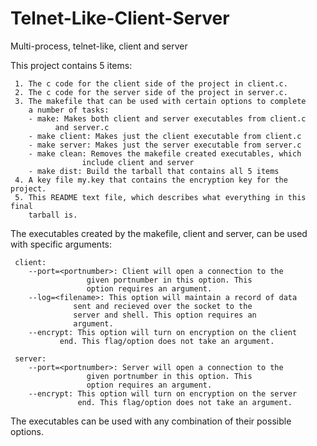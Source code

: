 # Telnet-Like-Client-Server
Multi-process, telnet-like, client and server

This project contains 5 items:

     1. The c code for the client side of the project in client.c.
     2. The c code for the server side of the project in server.c.
     3. The makefile that can be used with certain options to complete
        a number of tasks:
	  	- make: Makes both client and server executables from client.c
	          and server.c
	  	- make client: Makes just the client executable from client.c
	  	- make server: Makes just the server executable from server.c
	  	- make clean: Removes the makefile created executables, which
	                include client and server
	  	- make dist: Build the tarball that contains all 5 items
     4. A key file my.key that contains the encryption key for the project.
     5. This README text file, which describes what everything in this final
        tarball is.

The executables created by the makefile, client and server, can be used with
specific arguments:

	 client:
		--port=<portnumber>: Client will open a connection to the
				     given portnumber in this option. This
				     option requires an argument.
		--log=<filename>: This option will maintain a record of data
		 		  sent and recieved over the socket to the
				  server and shell. This option requires an
				  argument.
		--encrypt: This option will turn on encryption on the client
			   end. This flag/option does not take an argument.

	 server:
		--port=<portnumber>: Server will open a connection to the
				     given portnumber in this option. This
				     option requires an argument.
		--encrypt: This option will turn on encryption on the server
		           end. This flag/option does not take an argument.

The executables can be used with any combination of their possible options.  
			  
			   
